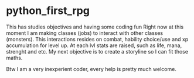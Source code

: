 # python_first_rpg
This has studies objectives and having some coding fun
Right now at this moment I am making classes (jobs) to interact with other classes (monsters).
This interactions resides on combat, hability choice/use and xp accumulation for level up.
At each lvl stats are raised, such as life, mana, strenght and etc.
My next objective is to create a storyline so I can fit those maths.

Btw I am a very inexperient coder, every help is pretty much welcome.
